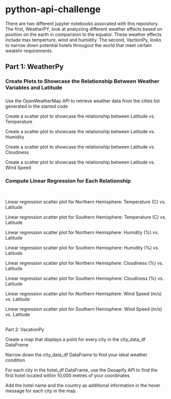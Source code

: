 # python-api-challenge
There are two different jupyter notebooks assocated with this repository. The first, WeatherPY, look at analyziing different weather effects based on position on the earth in comparision to the equator. These weather effects include max temperture, wind and humidity. The second, VactionPy, looks to narrow down potential hotels througout the world that meet certain weatehr requirements. 

<p><h2>Part 1: WeatherPy</h1></p></b>
<p><h3>Create Plots to Showcase the Relationship Between Weather Variables and Latitude<h3></p></h3></b>
<p>Use the OpenWeatherMap API to retrieve weather data from the cities list generated in the started code</p>
<p>Create a scatter plot to showcase the relationship between Latitude vs. Temperature</p>
<p>Create a scatter plot to showcase the relationship between Latitude vs. Humidity</p>
<p>Create a scatter plot to showcase the relationship between Latitude vs. Cloudiness</p>
<p>Create a scatter plot to showcase the relationship between Latitude vs. Wind Speed</p>

<p><h3>Compute Linear Regression for Each Relationship</h2><br>
<p>Linear regression scatter plot for Northern Hemisphere: Temperature (C) vs. Latitude</p>
<p>Linear regression scatter plot for Southern Hemisphere: Temperature (C) vs. Latitude</p>
<p>Linear regression scatter plot for Northern Hemisphere: Humidity (%) vs. Latitude</p>
<p>Linear regression scatter plot for Southern Hemisphere: Humidity (%) vs. Latitude</p>
<p>Linear regression scatter plot for Northern Hemisphere: Cloudiness (%) vs. Latitude</p>
<p>Linear regression scatter plot for Southern Hemisphere: Cloudiness (%) vs. Latitude</p>
<p>Linear regression scatter plot for Northern Hemisphere: Wind Speed (m/s) vs. Latitude</p>
<p>Linear regression scatter plot for Southern Hemisphere: Wind Speed (m/s) vs. Latitude</p>

<p><h2></h1>Part 2: VacationPy</h1><br>
<p>Create a map that displays a point for every city in the city_data_df DataFrame</p>
<p>Narrow down the city_data_df DataFrame to find your ideal weather condition</p>
<p>For each city in the hotel_df DataFrame, use the Geoapify API to find the first hotel located within 10,000 metres of your coordinates</p>
<p>Add the hotel name and the country as additional information in the hover message for each city in the map.</p>

